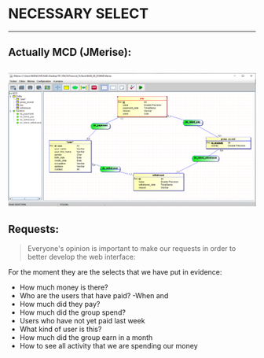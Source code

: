 # NECESSARY SELECT
---------
## Actually MCD (JMerise):
![MCD-Actuel](Capture2.PNG)
---------
## Requests:
>Everyone's opinion is important to make our requests in order to better develop the web interface: 

For the moment they are the selects that we have put in evidence:
- How much money is there?
- Who are the users that have paid? -When and 
- How much did they pay?
- How much did the group spend?
- Users who have not yet paid last week 
- What kind of user is this?
- How much did the group earn in a month
- How to see all activity that we are spending our money
